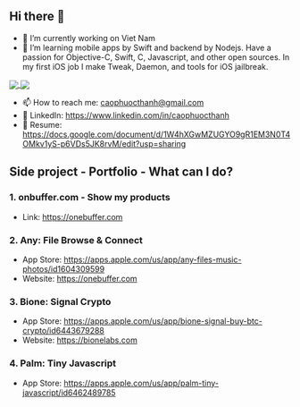 ## Hi there 👋

- 🔭 I’m currently working on Viet Nam
- 🌱 I’m learning mobile apps by Swift and backend by Nodejs. Have a passion for Objective-C, Swift, C, Javascript, and other open sources. In my first iOS job I make Tweak, Daemon, and tools for iOS jailbreak.

<a href="https://github.com/caophuocthanh">
<img align="center" src="https://github-readme-stats.vercel.app/api?username=caophuocthanh&count_private=true&show_icons=true&bg_color=00000000&text_color=2B65CF&icon_color=2B65CF&title_color=2B65CF&hide_border=true" />
</a>

<a href="https://github.com/caophuocthanh">
<img align="center" src="https://github-readme-stats.vercel.app/api/top-langs?username=caophuocthanh&count_private=true&hide=tex,Rich%20Text%20Format&langs_count=10&layout=compact&bg_color=00000000&text_color=2B65CF&icon_color=2B65CF&title_color=2B65CF&hide_border=true&exclude_repo=Modellierung" />
</a>

- 📫 How to reach me: caophuocthanh@gmail.com
- 👋 LinkedIn: https://www.linkedin.com/in/caophuocthanh
- 👋 Resume: https://docs.google.com/document/d/1W4hXGwMZUGYO9gR1EM3N0T4OMkv1yS-p6VDs5JK8rvM/edit?usp=sharing

## Side project - Portfolio - What can I do?

### 1. onbuffer.com - Show my products
- Link: https://onebuffer.com

### 2. Any: File Browse & Connect
- App Store: https://apps.apple.com/us/app/any-files-music-photos/id1604309599
- Website: https://onebuffer.com

### 3. Bione: Signal Crypto
- App Store: https://apps.apple.com/us/app/bione-signal-buy-btc-crypto/id6443679288
- Website: https://bionelabs.com

### 4. Palm: Tiny Javascript
- App Store: https://apps.apple.com/us/app/palm-tiny-javascript/id6462489785
